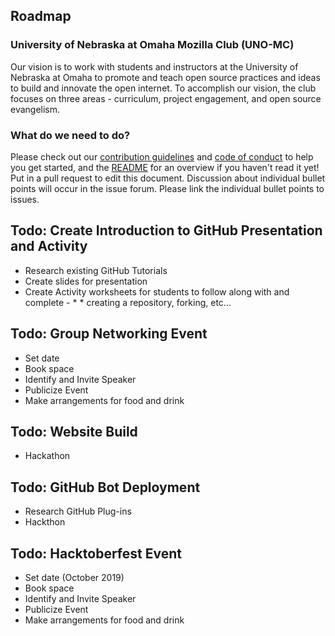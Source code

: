 ## Roadmap
### University of Nebraska at Omaha Mozilla Club (UNO-MC)
Our vision is to work with students and instructors at the University of Nebraska at Omaha to promote and teach open source practices and ideas to build and innovate the open internet. To accomplish our vision, the club focuses on three areas - curriculum, project engagement, and open source evangelism.
### What do we need to do?
Please check out our [contribution guidelines]() and [code of conduct]() to help you get started, and the [README]() for an overview if you haven't read it yet!
Put in a pull request to edit this document. Discussion about individual bullet points will occur in the issue forum. Please link the individual bullet points to issues.
## Todo: Create Introduction to GitHub Presentation and Activity
* Research existing GitHub Tutorials
* Create slides for presentation
* Create Activity worksheets for students to follow along with and complete - * * creating a repository, forking, etc...
## Todo: Group Networking Event
* Set date
* Book space
* Identify and Invite Speaker
* Publicize Event
* Make arrangements for food and drink
## Todo: Website Build
* Hackathon
## Todo: GitHub Bot Deployment
* Research GitHub Plug-ins
* Hackthon
## Todo: Hacktoberfest Event
* Set date (October 2019)
* Book space
* Identify and Invite Speaker
* Publicize Event
* Make arrangements for food and drink
